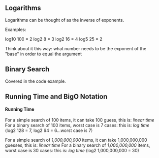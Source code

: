 ## Logarithms

Logarithms can be thought of as the inverse of exponents. 

Examples: 

log10 100 = 2
log2 8 = 3
log2 16 = 4
log5 25 = 2

Think about it this way: what number needs to be the exponent of the "base" in order to equal the argument 


## Binary Search

Covered in the code example. 


## Running Time and BigO Notation

#### Running Time

For a simple search of 100 items, it can take 100 guess, this is: *linear time*
For a binary search of 100 items, worst case is 7 cases: this is: *log time* (log2 128 = 7, log2 64 = 6...worst case is 7)

For a simple search of *1,000,000,000* items, it can take 1,000,000,000 guesses, this is: *linear time*
For a binary search of *1,000,000,000* items, worst case is 30 cases: this is: *log time* (log2 1,000,000,000 = 30)
